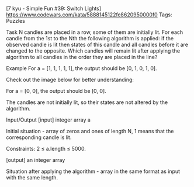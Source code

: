 [7 kyu - Simple Fun #39: Switch Lights]
https://www.codewars.com/kata/5888145122fe8620950000f0
Tags: Puzzles

Task
N candles are placed in a row, some of them are initially lit. For each candle from the 1st to the Nth the following algorithm is applied: if the observed candle is lit then states of this candle and all candles before it are changed to the opposite. Which candles will remain lit after applying the algorithm to all candles in the order they are placed in the line?

Example
For a = [1, 1, 1, 1, 1], the output should be [0, 1, 0, 1, 0].

Check out the image below for better understanding:



For a = [0, 0], the output should be [0, 0].

The candles are not initially lit, so their states are not altered by the algorithm.

Input/Output
[input] integer array a

Initial situation - array of zeros and ones of length N, 1 means that the corresponding candle is lit.

Constraints: 2 ≤ a.length ≤ 5000.

[output] an integer array

Situation after applying the algorithm - array in the same format as input with the same length.